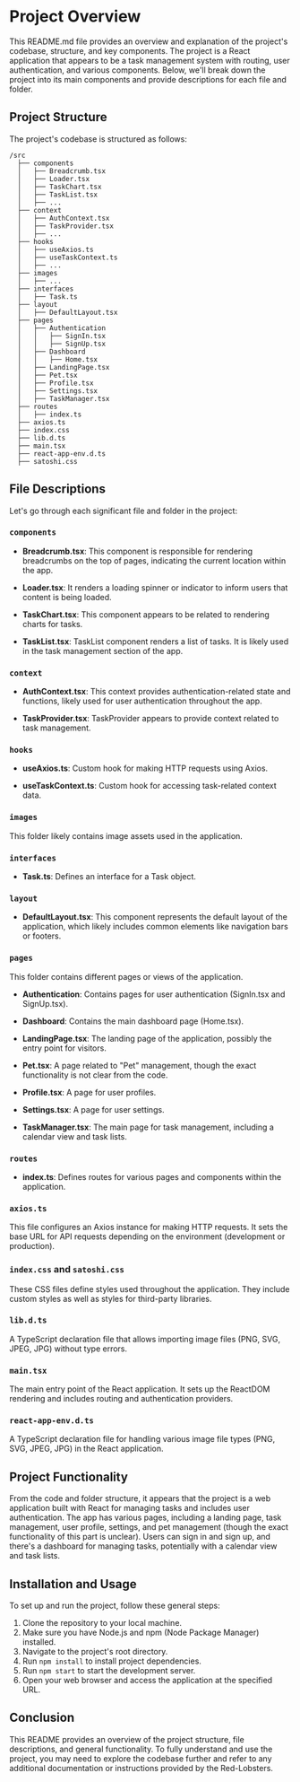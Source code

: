 # Project Overview

This README.md file provides an overview and explanation of the project's codebase, structure, and key components. The project is a React application that appears to be a task management system with routing, user authentication, and various components. Below, we'll break down the project into its main components and provide descriptions for each file and folder.

## Project Structure

The project's codebase is structured as follows:

```
/src
  ├── components
  │   ├── Breadcrumb.tsx
  │   ├── Loader.tsx
  │   ├── TaskChart.tsx
  │   ├── TaskList.tsx
  │   ├── ...
  ├── context
  │   ├── AuthContext.tsx
  │   ├── TaskProvider.tsx
  │   ├── ...
  ├── hooks
  │   ├── useAxios.ts
  │   ├── useTaskContext.ts
  │   ├── ...
  ├── images
  │   ├── ...
  ├── interfaces
  │   ├── Task.ts
  ├── layout
  │   ├── DefaultLayout.tsx
  ├── pages
  │   ├── Authentication
  │   │   ├── SignIn.tsx
  │   │   ├── SignUp.tsx
  │   ├── Dashboard
  │   │   ├── Home.tsx
  │   ├── LandingPage.tsx
  │   ├── Pet.tsx
  │   ├── Profile.tsx
  │   ├── Settings.tsx
  │   ├── TaskManager.tsx
  ├── routes
  │   ├── index.ts
  ├── axios.ts
  ├── index.css
  ├── lib.d.ts
  ├── main.tsx
  ├── react-app-env.d.ts
  ├── satoshi.css
```

## File Descriptions

Let's go through each significant file and folder in the project:

### `components`

- **Breadcrumb.tsx**: This component is responsible for rendering breadcrumbs on the top of pages, indicating the current location within the app.

- **Loader.tsx**: It renders a loading spinner or indicator to inform users that content is being loaded.

- **TaskChart.tsx**: This component appears to be related to rendering charts for tasks.

- **TaskList.tsx**: TaskList component renders a list of tasks. It is likely used in the task management section of the app.

### `context`

- **AuthContext.tsx**: This context provides authentication-related state and functions, likely used for user authentication throughout the app.

- **TaskProvider.tsx**: TaskProvider appears to provide context related to task management.

### `hooks`

- **useAxios.ts**: Custom hook for making HTTP requests using Axios.

- **useTaskContext.ts**: Custom hook for accessing task-related context data.

### `images`

This folder likely contains image assets used in the application.

### `interfaces`

- **Task.ts**: Defines an interface for a Task object.

### `layout`

- **DefaultLayout.tsx**: This component represents the default layout of the application, which likely includes common elements like navigation bars or footers.

### `pages`

This folder contains different pages or views of the application.

- **Authentication**: Contains pages for user authentication (SignIn.tsx and SignUp.tsx).

- **Dashboard**: Contains the main dashboard page (Home.tsx).

- **LandingPage.tsx**: The landing page of the application, possibly the entry point for visitors.

- **Pet.tsx**: A page related to "Pet" management, though the exact functionality is not clear from the code.

- **Profile.tsx**: A page for user profiles.

- **Settings.tsx**: A page for user settings.

- **TaskManager.tsx**: The main page for task management, including a calendar view and task lists.

### `routes`

- **index.ts**: Defines routes for various pages and components within the application.

### `axios.ts`

This file configures an Axios instance for making HTTP requests. It sets the base URL for API requests depending on the environment (development or production).

### `index.css` and `satoshi.css`

These CSS files define styles used throughout the application. They include custom styles as well as styles for third-party libraries.

### `lib.d.ts`

A TypeScript declaration file that allows importing image files (PNG, SVG, JPEG, JPG) without type errors.

### `main.tsx`

The main entry point of the React application. It sets up the ReactDOM rendering and includes routing and authentication providers.

### `react-app-env.d.ts`

A TypeScript declaration file for handling various image file types (PNG, SVG, JPEG, JPG) in the React application.

## Project Functionality

From the code and folder structure, it appears that the project is a web application built with React for managing tasks and includes user authentication. The app has various pages, including a landing page, task management, user profile, settings, and pet management (though the exact functionality of this part is unclear). Users can sign in and sign up, and there's a dashboard for managing tasks, potentially with a calendar view and task lists.

## Installation and Usage

To set up and run the project, follow these general steps:

1. Clone the repository to your local machine.
2. Make sure you have Node.js and npm (Node Package Manager) installed.
3. Navigate to the project's root directory.
4. Run `npm install` to install project dependencies.
5. Run `npm start` to start the development server.
6. Open your web browser and access the application at the specified URL.


## Conclusion

This README provides an overview of the project structure, file descriptions, and general functionality. To fully understand and use the project, you may need to explore the codebase further and refer to any additional documentation or instructions provided by the Red-Lobsters.
